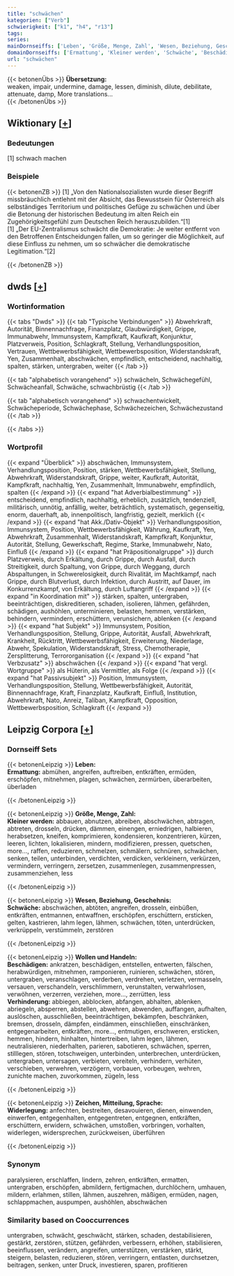 ```yaml
---
title: "schwächen"
kategorien: ["Verb"]
schwierigkeit: ["k1", "h4", "r13"]
tags:
series:
mainDornseiffs: ['Leben', 'Größe, Menge, Zahl', 'Wesen, Beziehung, Geschehnis', 'Wollen und Handeln', 'Zeichen, Mitteilung, Sprache']
domainDornseiffs: ['Ermattung', 'Kleiner werden', 'Schwäche', 'Beschädigen', 'Verhinderung', 'Widerlegung']
url: "schwächen"
---
```


{{< betonenÜbs >}}
**Übersetzung:**  
weaken, impair, undermine, damage, lessen, diminish, dilute, debilitate, attenuate, damp, More translations...  
{{< /betonenÜbs >}}

## Wiktionary [[+](https://de.wiktionary.org/wiki/schwächen)]

### Bedeutungen
[1] schwach machen  

### Beispiele
{{< betonenZB >}}
[1] „Von den Nationalsozialisten wurde dieser Begriff missbräuchlich entlehnt mit der Absicht, das Bewusstsein für Österreich als selbständiges Territorium und politisches Gefüge zu schwächen und über die Betonung der historischen Bedeutung im alten Reich ein Zugehörigkeitsgefühl zum Deutschen Reich herauszubilden.“[1]  
[1] „Der EU-Zentralismus schwächt die Demokratie: Je weiter entfernt von den Betroffenen Entscheidungen fallen, um so geringer die Möglichkeit, auf diese Einfluss zu nehmen, um so schwächer die demokratische Legitimation.“[2]  

{{< /betonenZB >}}


## dwds [[+](https://www.dwds.de/wb/schwächen)]

### Wortinformation
{{< tabs "Dwds" >}}
{{< tab "Typische Verbindungen" >}}
Abwehrkraft, Autorität, Binnennachfrage, Finanzplatz, Glaubwürdigkeit, Grippe, Immunabwehr, Immunsystem, Kampfkraft, Kaufkraft, Konjunktur, Platzverweis, Position, Schlagkraft, Stellung, Verhandlungsposition, Vertrauen, Wettbewerbsfähigkeit, Wettbewerbsposition, Widerstandskraft, Yen, Zusammenhalt, abschwächen, empfindlich, entscheidend, nachhaltig, spalten, stärken, untergraben, weiter
{{< /tab >}}

{{< tab "alphabetisch vorangehend" >}}
schwächeln, Schwächegefühl, Schwächeanfall, Schwäche, schwachbrüstig
{{< /tab >}}

{{< tab "alphabetisch vorangehend" >}}
schwachentwickelt, Schwächeperiode, Schwächephase, Schwächezeichen, Schwächezustand
{{< /tab >}}

{{< /tabs >}}

### Wortprofil
{{< expand "Überblick" >}} abschwächen, Immunsystem, Verhandlungsposition, Position, stärken, Wettbewerbsfähigkeit, Stellung, Abwehrkraft, Widerstandskraft, Grippe, weiter, Kaufkraft, Autorität, Kampfkraft, nachhaltig, Yen, Zusammenhalt, Immunabwehr, empfindlich, spalten {{< /expand >}}
{{< expand "hat Adverbialbestimmung" >}} entscheidend, empfindlich, nachhaltig, erheblich, zusätzlich, tendenziell, militärisch, unnötig, anfällig, weiter, beträchtlich, systematisch, gegenseitig, enorm, dauerhaft, ab, innenpolitisch, langfristig, gezielt, merklich {{< /expand >}}
{{< expand "hat Akk./Dativ-Objekt" >}} Verhandlungsposition, Immunsystem, Position, Wettbewerbsfähigkeit, Währung, Kaufkraft, Yen, Abwehrkraft, Zusammenhalt, Widerstandskraft, Kampfkraft, Konjunktur, Autorität, Stellung, Gewerkschaft, Regime, Starke, Immunabwehr, Nato, Einfluß {{< /expand >}}
{{< expand "hat Präpositionalgruppe" >}} durch Platzverweis, durch Erkältung, durch Grippe, durch Ausfall, durch Streitigkeit, durch Spaltung, von Grippe, durch Weggang, durch Abspaltungen, in Schwerelosigkeit, durch Rivalität, im Machtkampf, nach Grippe, durch Blutverlust, durch Infektion, durch Austritt, auf Dauer, im Konkurrenzkampf, von Erkältung, durch Luftangriff {{< /expand >}}
{{< expand "in Koordination mit" >}} stärken, spalten, untergraben, beeinträchtigen, diskreditieren, schaden, isolieren, lähmen, gefährden, schädigen, aushöhlen, unterminieren, belasten, hemmen, verstärken, behindern, vermindern, erschüttern, verunsichern, ablenken {{< /expand >}}
{{< expand "hat Subjekt" >}} Immunsystem, Position, Verhandlungsposition, Stellung, Grippe, Autorität, Ausfall, Abwehrkraft, Krankheit, Rücktritt, Wettbewerbsfähigkeit, Erweiterung, Niederlage, Abwehr, Spekulation, Widerstandskraft, Stress, Chemotherapie, Zersplitterung, Terrororganisation {{< /expand >}}
{{< expand "hat Verbzusatz" >}} abschwächen {{< /expand >}}
{{< expand "hat vergl. Wortgruppe" >}} als Hüterin, als Vermittler, als Folge {{< /expand >}}
{{< expand "hat Passivsubjekt" >}} Position, Immunsystem, Verhandlungsposition, Stellung, Wettbewerbsfähigkeit, Autorität, Binnennachfrage, Kraft, Finanzplatz, Kaufkraft, Einfluß, Institution, Abwehrkraft, Nato, Anreiz, Taliban, Kampfkraft, Opposition, Wettbewerbsposition, Schlagkraft {{< /expand >}}

## Leipzig Corpora [[+](https://corpora.uni-leipzig.de/en/res?word=schwächen&corpusId=deu_newscrawl-public_2018)]

### Dornseiff Sets
{{< betonenLeipzig >}}
**Leben:**  
**Ermattung:** abmühen, angreifen, auftreiben, entkräften, ermüden, erschöpfen, mitnehmen, plagen, schwächen, zermürben, überarbeiten, überladen  

{{< /betonenLeipzig >}}


{{< betonenLeipzig >}}
**Größe, Menge, Zahl:**  
**Kleiner werden:** abbauen, abnutzen, abreiben, abschwächen, abtragen, abtreten, drosseln, drücken, dämmen, einengen, erniedrigen, halbieren, herabsetzen, kneifen, komprimieren, kondensieren, konzentrieren, kürzen, leeren, lichten, lokalisieren, mindern, modifizieren, pressen, quetschen, more..., raffen, reduzieren, schmelzen, schmälern, schnüren, schwächen, senken, teilen, unterbinden, verdichten, verdicken, verkleinern, verkürzen, vermindern, verringern, zersetzen, zusammenlegen, zusammenpressen, zusammenziehen, less  

{{< /betonenLeipzig >}}


{{< betonenLeipzig >}}
**Wesen, Beziehung, Geschehnis:**  
**Schwäche:** abschwächen, abtöten, angreifen, drosseln, einbüßen, entkräften, entmannen, entwaffnen, erschöpfen, erschüttern, ersticken, gelten, kastrieren, lahm legen, lähmen, schwächen, töten, unterdrücken, verkrüppeln, verstümmeln, zerstören  

{{< /betonenLeipzig >}}


{{< betonenLeipzig >}}
**Wollen und Handeln:**  
**Beschädigen:** ankratzen, beschädigen, entstellen, entwerten, fälschen, herabwürdigen, mitnehmen, ramponieren, ruinieren, schwächen, stören, untergraben, veranschlagen, verderben, verdrehen, verletzen, vermasseln, versauen, verschandeln, verschlimmern, verunstalten, verwahrlosen, verwöhnen, verzerren, verziehen, more..., zerrütten, less  
**Verhinderung:** abbiegen, abblocken, abfangen, abhalten, ablenken, abriegeln, absperren, abstellen, abwehren, abwenden, auffangen, aufhalten, auslöschen, ausschließen, beeinträchtigen, bekämpfen, beschränken, bremsen, drosseln, dämpfen, eindämmen, einschließen, einschränken, entgegenarbeiten, entkräften, more..., entmutigen, erschweren, ersticken, hemmen, hindern, hinhalten, hintertreiben, lahm legen, lähmen, neutralisieren, niederhalten, parieren, sabotieren, schwächen, sperren, stilllegen, stören, totschweigen, unterbinden, unterbrechen, unterdrücken, untergraben, untersagen, verbieten, vereiteln, verhindern, verhüten, verschieben, verwehren, verzögern, vorbauen, vorbeugen, wehren, zunichte machen, zuvorkommen, zügeln, less  

{{< /betonenLeipzig >}}


{{< betonenLeipzig >}}
**Zeichen, Mitteilung, Sprache:**  
**Widerlegung:** anfechten, bestreiten, desavouieren, dienen, einwenden, einwerfen, entgegenhalten, entgegentreten, entgegnen, entkräften, erschüttern, erwidern, schwächen, umstoßen, vorbringen, vorhalten, widerlegen, widersprechen, zurückweisen, überführen  

{{< /betonenLeipzig >}}

### Synonym
paralysieren, erschlaffen, lindern, zehren, entkräften, ermatten, untergraben, erschöpfen, abmildern, fertigmachen, durchlöchern, umhauen, mildern, erlahmen, stillen, lähmen, auszehren, mäßigen, ermüden, nagen, schlappmachen, auspumpen, aushöhlen, abschwächen


### Similarity based on Cooccurrences
untergraben, schwächt, geschwächt, stärken, schaden, destabilisieren, gestärkt, zerstören, stützen, gefährden, verbessern, erhöhen, stabilisieren, beeinflussen, verändern, angreifen, unterstützen, verstärken, stärkt, steigern, belasten, reduzieren, stören, verringern, entlasten, durchsetzen, beitragen, senken, unter Druck, investieren, sparen, profitieren

